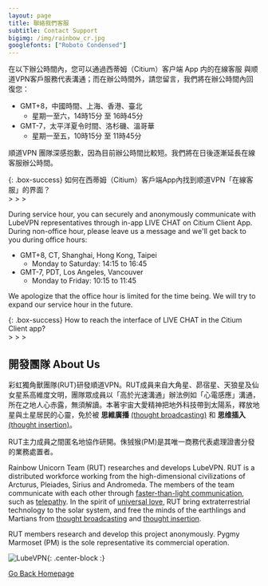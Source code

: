 ```yaml
---
layout: page
title: 聯絡我們客服
subtitle: Contact Support
bigimg: /img/rainbow_cr.jpg
googlefonts: ["Roboto Condensed"]
---
```


在以下辦公時間內，您可以通過西蒂姆（Citium）客户端 App 内的在線客服 <i class='fa fa-comments-o'></i> 與<i class='fa fa-rocket' style='color=orange'></i>顺道VPN客戶服務代表溝通；而在辦公時間外，請您留言，我們將在辦公時間內回復您：

- GMT+8，中國時間、上海、香港、臺北
  - 星期一至六，14時15分 至 16時45分
- GMT-7，太平洋夏令时間、洛杉磯、溫哥華
  - 星期一至五，10時15分 至 11時45分

<i class='fa fa-rocket' style='color=orange'></i>順道VPN 團隊深感抱歉，因為目前辦公時間比較短。我們將在日後逐漸延長在線客服辦公時間。

 {: .box-success}
如何在西蒂姆（Citium）客戶端App內找到<i class='fa fa-rocket' style='color=orange'></i>顺道VPN「在線客服」的界面？<br>
<i class='fa fa-gears'></i> > <i class='fa fa-certificate'></i> > <i class='fa fa-question-circle'></i> > <i class='fa fa-comments-o'></i>

During service hour, you can securely and anonymously communicate with <i class='fa fa-rocket' style='color=orange'></i>LubeVPN representatives through in-app LIVE CHAT <i class='fa fa-comments-o'></i> on Citium Client App. During non-office hour, please leave us a message and we'll get back to you during office hours:

- GMT+8, CT, Shanghai, Hong Kong, Taipei
  - Monday to Saturday: 14:15 to 16:45
- GMT-7, PDT, Los Angeles, Vancouver
  - Monday to Friday: 10:15 to 11:45

We apologize that the office hour is limited for the time being. We will try to expand our service hour in the future.

 {: .box-success}
How to reach the interface of LIVE CHAT in the Citium Client app?<br>
<i class='fa fa-gears'></i> > <i class='fa fa-certificate'></i> > <i class='fa fa-question-circle'></i> > <i class='fa fa-comments-o'></i>

## 開發團隊 About Us

彩虹獨角獸團隊(RUT)研發<i class='fa fa-rocket' style='color=orange'></i>順道VPN。RUT成員来自大角星、昴宿星、天狼星及仙女星系高維度文明，團隊眾成員以「高於光速溝通」辦法例如「心電感應」溝通，所在之地人心赤露，無須解讀。本著宇宙大愛精神把地外科技帶到太陽系，釋放地星與土星居民的心靈，免於被 __思維廣播__ [(thought broadcasting)](https://en.wikipedia.org/wiki/Thought_broadcasting) 和 __思维插入__ [(thought insertion)](https://en.wikipedia.org/wiki/Thought_insertion)。

RUT主力成員之間匿名地協作研開。侏狨猴(PM)是其唯一商務代表處理證書分發的業務處置者。

Rainbow Unicorn Team (RUT) researches and develops <i class='fa fa-rocket' style='color=orange'></i> LubeVPN. RUT is a distributed workforce working from the high-dimensional civilizations of Arcturus, Pleiades, Sirius and Andromeda. The members of the team communicate with each other through [faster-than-light communication](https://en.wikipedia.org/wiki/Faster-than-light_communication), such as [telepathy](https://en.wikipedia.org/wiki/Telepathy). In the spirit of [universal love](https://en.wikipedia.org/wiki/Agape), RUT bring extraterrestrial technology to the solar system, and free the minds of the earthlings and Martians from [thought broadcasting](https://en.wikipedia.org/wiki/Thought_broadcasting) and [thought insertion](https://en.wikipedia.org/wiki/Thought_insertion).

RUT members research and develop this project anonymously. Pygmy Marmoset (PM) is the sole representative its commercial operation.

![LubeVPN](/img/ads.png "Groundbreaking VPN Tech"){: .center-block :}

<a href="{{ site.baseurl }}/index.html"><i class='fa fa-home'></i> Go Back Homepage</a>
